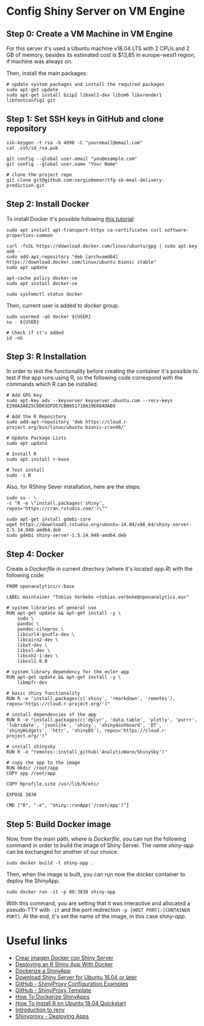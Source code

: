 # Config Shiny Server on VM Engine

## Step 0: Create a VM Machine in VM Engine

For this server it's used a Ubuntu machine v18.04 LTS with 2 CPUs and 2 GB of memory, besides its estimated cost is $13,85 in europe-west1 region, if machine was always on.

Then, install the main packages:

```
# update system packages and install the required packages
sudo apt-get update
sudo apt-get install bzip2 libxml2-dev libsm6 libxrender1 libfontconfig1 git
```

## Step 1: Set SSH keys in GitHub and clone repository

```
ssh-keygen -t rsa -b 4096 -C "youremail@email.com"
cat .ssh/id_rsa.pub
```

```
git config --global user.email "you@example.com"
git config --global user.name "Your Name"

# clone the project repo
git clone git@github.com:sergiobemar/tfg-sb-meal-delivery-prediction.git
```

## Step 2: Install Docker

To install Docker it's possible following [this tutorial](https://www.digitalocean.com/community/tutorials/como-instalar-y-usar-docker-en-ubuntu-18-04-1-es):

```
sudo apt install apt-transport-https ca-certificates curl software-properties-common

curl -fsSL https://download.docker.com/linux/ubuntu/gpg | sudo apt-key add -
sudo add-apt-repository "deb [arch=amd64] https://download.docker.com/linux/ubuntu bionic stable"
sudo apt update

apt-cache policy docker-ce
sudo apt install docker-ce

sudo systemctl status docker
```

Then, current user is added to *docker* group.

```
sudo usermod -aG docker ${USER}
su - ${USER}

# Check if it's added
id -nG
```

## Step 3: R Installation

In order to test the functionality before creating the container it's possible to test if the app runs using R, so the following code correspond with the commands which R can be installed.

```
# Add GPG Key
sudo apt-key adv --keyserver keyserver.ubuntu.com --recv-keys E298A3A825C0D65DFD57CBB651716619E084DAB9

# Add the R Repository
sudo add-apt-repository 'deb https://cloud.r-project.org/bin/linux/ubuntu bionic-cran40/'

# Update Package Lists
sudo apt update

# Install R
sudo apt install r-base

# Test install
sudo -i R
```

Also, for RShiny Sever installation, here are the steps:

```
sudo su - \
-c "R -e \"install.packages('shiny', repos='https://cran.rstudio.com/')\""

sudo apt-get install gdebi-core
wget https://download3.rstudio.org/ubuntu-14.04/x86_64/shiny-server-1.5.14.948-amd64.deb
sudo gdebi shiny-server-1.5.14.948-amd64.deb
```

## Step 4: Docker

Create a *Dockerfile* in current directory (where it's located *app.R*) with the following code:

```
FROM openanalytics/r-base

LABEL maintainer "Tobias Verbeke <tobias.verbeke@openanalytics.eu>"

# system libraries of general use
RUN apt-get update && apt-get install -y \
    sudo \
    pandoc \
    pandoc-citeproc \
    libcurl4-gnutls-dev \
    libcairo2-dev \
    libxt-dev \
    libssl-dev \
    libssh2-1-dev \
    libssl1.0.0

# system library dependency for the euler app
RUN apt-get update && apt-get install -y \
    libmpfr-dev

# basic shiny functionality
RUN R -e "install.packages(c('shiny', 'rmarkdown', 'remotes'), repos='https://cloud.r-project.org/')"

# install dependencies of the app
RUN R -e "install.packages(c('dplyr', 'data.table', 'plotly', 'purrr', 'lubridate', 'jsonlite', 'shiny', 'shinydashboard', 'DT', 'shinyWidgets', 'httr', 'shinyBS'), repos='https://cloud.r-project.org/')"

# install shinysky
RUN R -e "remotes::install_github('AnalytixWare/ShinySky')"

# copy the app to the image
RUN mkdir /root/app
COPY app /root/app

COPY Rprofile.site /usr/lib/R/etc/

EXPOSE 3838

CMD ["R", "-e", "shiny::runApp('/root/app')"]

```

## Step 5: Build Docker image

Now, from the main path, where is *Dockerfile*, you can run the following command in order to build the image of Shiny Server. The name *shiny-app* can be exchanged for another of our choice.

```
sudo docker build -t shiny-app .
```

Then, when the image is built, you can run now the docker container to deploy the ShinyApp.

```
sudo docker run -it -p 80:3838 shiny-app
```

With this command, you are setting that it was interactive and allocated a pseudo-TTY with ```-it``` and the port redirection ```-p [HOST PORT]:[CONTAINER PORT]```. At the end, it's set the name of the image, in this case *shiny-app*.

# Useful links
+ [Crear imagen Docker con Shiny Server](https://www.analyticslane.com/2020/07/10/crear-imagen-docker-con-shiny-server/)
+ [Deploying an R Shiny App With Docker](https://www.r-bloggers.com/deploying-an-r-shiny-app-with-docker/)
+ [Dockerize a ShinyApp](https://juanitorduz.github.io/dockerize-a-shinyapp/)
+ [Download Shiny Server for Ubuntu 16.04 or later](https://rstudio.com/products/shiny/download-server/ubuntu/)
+ [GitHub - ShinyProxy Configuration Examples](https://github.com/openanalytics/shinyproxy-config-examples)
+ [GitHub - ShinyProxy Template](https://github.com/openanalytics/shinyproxy-template)
+ [How To Dockerize ShinyApps](https://www.statworx.com/de/blog/how-to-dockerize-shinyapps/)
+ [How To Install R on Ubuntu 18.04 Quickstart](https://www.digitalocean.com/community/tutorials/how-to-install-r-on-ubuntu-18-04-quickstart)
+ [Introduction to renv](https://rstudio.github.io/renv/articles/renv.html)
+ [Shinyproxy - Deploying Apps](https://www.shinyproxy.io/deploying-apps/)